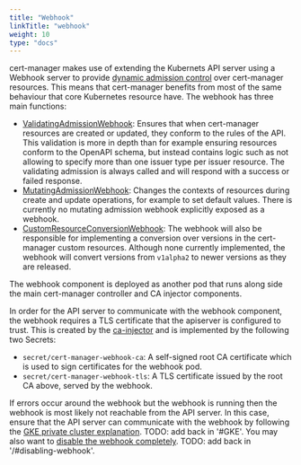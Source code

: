 ```yaml
---
title: "Webhook"
linkTitle: "webhook"
weight: 10
type: "docs"
---
```


cert-manager makes use of extending the Kubernets API server using a Webhook
server to provide [dynamic admission
control](https://kubernetes.io/docs/reference/access-authn-authz/extensible-admission-controllers/)
over cert-manager resources. This means that cert-manager benefits from most of
the same behaviour that core Kubernetes resource have. The webhook has three
main functions:

- [ValidatingAdmissionWebhook](https://kubernetes.io/docs/reference/access-authn-authz/admission-controllers/#validatingadmissionwebhook):
  Ensures that when cert-manager resources are created or updated, they conform
  to the rules of the API. This validation is more in depth than for example
  ensuring resources conform to the OpenAPI schema, but instead contains logic such as
  not allowing to specify more than one issuer type per issuer resource. The
  validating admission is always called and will respond with a success or
  failed response.
- [MutatingAdmissionWebhook](https://kubernetes.io/docs/reference/access-authn-authz/admission-controllers/#mutatingadmissionwebhook):
  Changes the contexts of resources during create and update operations, for
  example to set default values. There is currently no mutating admission
  webhook explicitly exposed as a webhook.
- [CustomResourceConversionWebhook](https://kubernetes.io/docs/tasks/access-kubernetes-api/custom-resources/custom-resource-definition-versioning/#webhook-conversion):
  The webhook will also be responsible for implementing a conversion over
  versions in the cert-manager custom resources. Although none currently
  implemented, the webhook will convert versions from `v1alpha2` to newer
  versions as they are released.

The webhook component is deployed as another pod that runs along side the main
cert-manager controller and CA injector components.

In order for the API server to communicate with the webhook component, the
webhook requires a TLS certificate that the apiserver is configured to trust.
This is created by the [ca-injector](../ca-injector/index.html) and is implemented by the
following two Secrets:

- `secret/cert-manager-webhook-ca`: A self-signed root CA certificate which is
  used to sign certificates for the webhook pod.
- `secret/cert-manager-webhook-tls`: A TLS certificate issued by the root CA
  above, served by the webhook.

If errors occur around the webhook but the webhook is running then the webhook
is most likely not reachable from the API server. In this case, ensure that the
API server can communicate with the webhook by following the [GKE private
cluster explanation](/docs/installation/compatibility/). TODO: add back in
'#GKE'. You may also want to
[disable the webhook
completely](/docs/installation/compatibility/). TODO: add back in '/#disabling-webhook'.

